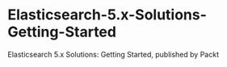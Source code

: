 # Elasticsearch-5.x-Solutions-Getting-Started
Elasticsearch 5.x Solutions: Getting Started, published by Packt
